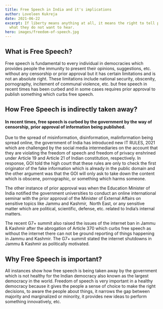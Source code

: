 ```yaml
---
title: Free Speech in India and it's implications
author: Loveleen Kukreja
date: 2021-06-22
excerpt: If liberty means anything at all, it means the right to tell people
  what they do not want to hear.
hero: images/freedom-of-speech.jpg
---
```

## What is Free Speech?

Free speech is fundamental to every individual in democracies which provides people the immunity to present their opinions, suggestions, etc. without any censorship or prior approval but it has certain limitations and is not an absolute right. These limitations include national security, obscenity, pornography, incitement of communal violence, etc. but free speech in recent times has been curbed and in some cases requires prior approval to publish something which curbs free speech.



## How Free Speech is indirectly taken away?

#### In recent times, free speech is curbed by the government by the way of censorship, prior approval of information being published. 



Due to the spread of misinformation, disinformation, malinformation being spread online, the government of India has introduced new IT RULES, 2021 which are challenged by the social media intermediaries on the account that they are violating the freedom of speech and freedom of privacy enshrined under Article 19 and Article 21 of Indian constitution, respectively. In response, GOI told the high court that these rules are only to check the first originator of the fake information which is already in the public domain and the other argument was that the GOI will only ask to take down the content which is obscene, pornographic, or something which harms someone.



The other instance of prior approval was when the Education Minister of India notified the government universities to conduct an online international seminar with the prior approval of the Minister of External Affairs on sensitive topics like Jammu and Kashmir,  North East, or any sensitive matter which are political, scientific, defense, etc. related to India’s internal matters.

The recent G7+ summit also raised the issues of the internet ban in Jammu & Kashmir after the abrogation of Article 370 which curbs free speech as without the internet there can not be ground reporting of things happening in Jammu and Kashmir. The G7+ summit stated the internet shutdowns in Jammu & Kashmir as politically motivated.

## Why Free Speech is important?



All instances show how free speech is being taken away by the government which is not healthy for the Indian democracy also known as the largest democracy in the world. Freedom of speech is very important in a healthy democracy because it gives the people a sense of choice to make the right decisions, to aware the people about things, it narrows the gap between majority and marginalized or minority, it provides new ideas to perform something innovatively, etc.